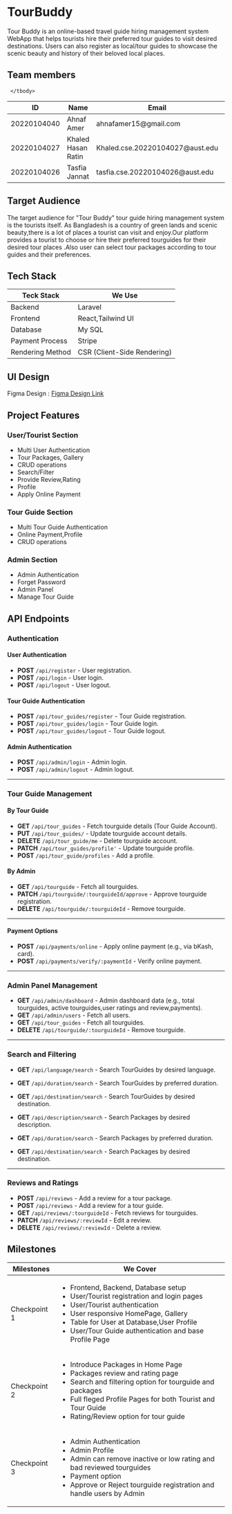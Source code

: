   

# TourBuddy
Tour Buddy is an online-based travel guide hiring management system WebApp that helps tourists hire their preferred tour guides to visit desired destinations. Users can also register as local/tour guides to showcase the scenic beauty and history of their beloved local places.



  

## Team members
<table>
	 <thead> 
		 <tr> 
			 <th>ID</th> 
			 <th>Name</th> 
			 <th>Email</th> 
			 <th>Role</th> 
		 </tr> 
	 </thead> 
	 <tbody> 
		 <tr> 
			 <td>20220104040</td> 
			 <td>Ahnaf Amer</td> 
			 <td>ahnafamer15@gmail.com</td> 
			 <td>Lead (Frontend+Backend)</td> 
		 </tr> 
		 <tr> 
			 <td>20220104027</td> 
			 <td>Khaled Hasan Ratin</td> 
			 <td>Khaled.cse.20220104027@aust.edu</td> 
			 <td>Backend</td>   
		 </tr> 
		 <tr> 
			 <td>20220104026</td> 
			 <td>Tasfia Jannat</td> 
			 <td>tasfia.cse.20220104026@aust.edu</td> 
			 <td>Frontend</td>   
		 </tr> 
		 
	 </tbody> 
 </table>

  

## Target Audience

  

The target audience for "Tour Buddy"  tour guide hiring management system is the tourists itself. As Bangladesh is a country of green lands and scenic beauty,there is a lot of places a tourist can visit and enjoy.Our platform provides a tourist to choose or hire their preferred tourguides for their desired tour places .Also user can select tour packages according to tour guides and their preferences.

  
  

## Tech Stack
<table>
	 <thead> 
		 <tr> 
			 <th>Teck Stack</th> 
			 <th>We Use</th> 
		 </tr> 
	 </thead> 
	 <tbody> 
		 <tr> 
			 <td>Backend</td> 
			 <td>Laravel</td> 
		 </tr> 
		 <tr> 
			 <td>Frontend</td> 
			 <td>React,Tailwind UI</td>   
		 </tr> 
		 <tr> 
			 <td>Database</td> 
			 <td>My SQL</td>  
		 </tr> 
		 <tr> 
			 <td>Payment Process</td> 
			 <td>Stripe</td> 
		 </tr> 
		 <tr> 
			 <td>Rendering Method</td> 
			 <td>CSR (Client-Side Rendering)</td> 
		 </tr> 
	 </tbody> 
 </table>
  
## UI Design

Figma Design   : <a href="https://www.figma.com/design/YEUU6Z9rRieZgL7QO0mH3s/Tour-Buddy?node-id=37-2&t=8YnxkUuVlcFhxRGr-1">Figma Design Link</a>


## Project Features

### User/Tourist Section
<ul>
	<li>Multi User Authentication</li>
	<li>Tour Packages, Gallery</li>
	<li>CRUD operations</li>
	<li>Search/Filter</li>
	<li>Provide Review,Rating</li>
	<li>Profile</li>
	<li>Apply Online Payment</li>
</ul>

### Tour Guide Section
<ul>
	<li>Multi Tour Guide Authentication</li>
	<li>Online Payment,Profile</li>
	<li>CRUD operations</li>
	
	
</ul>

### Admin Section
<ul>
	<li> Admin Authentication</li>
	<li>Forget Password</li>
	<li>Admin Panel</li>
	<li>Manage Tour Guide</li>
	
</ul>

##  API Endpoints
### **Authentication**

#### User Authentication

-   **POST** `/api/register` - User registration.
-   **POST** `/api/login` - User login.
-   **POST** `/api/logout` - User logout.

#### Tour Guide Authentication

-   **POST** `/api/tour_guides/register` - Tour Guide registration.
-   **POST** `/api/tour_guides/login` - Tour Guide login.
-   **POST** `/api/tour_guides/logout` - Tour Guide logout.


#### Admin Authentication

-   **POST** `/api/admin/login` - Admin login.
-   **POST** `/api/admin/logout` - Admin logout.

----------


### **Tour Guide Management**

#### By Tour Guide
-   **GET** `/api/tour_guides` - Fetch tourguide details (Tour Guide Account).
-   **PUT** `/api/tour_guides/` - Update tourguide account details.
-   **DELETE** `/api/tour_guide/me` - Delete tourguide account.
-   **PATCH** `/api/tour_guides/profile'` - Update tourguide profile.
-   **POST** `/api/tour_guide/profiles` - Add a profile.

#### By Admin

-   **GET** `/api/tourguide` - Fetch all tourguides.
-   **PATCH** `/api/tourguide/:tourguideId/approve` - Approve tourguide registration.
-   **DELETE** `/api/tourguide/:tourguideId` - Remove tourguide.

----------


#### Payment Options


-   **POST** `/api/payments/online` - Apply online payment (e.g., via bKash, card).
-   **POST** `/api/payments/verify/:paymentId` - Verify online payment.


----------

### **Admin Panel Management**

-   **GET** `/api/admin/dashboard` - Admin dashboard data (e.g., total tourguides, active tourguides,user ratings and review,payments).
-   **GET** `/api/admin/users` - Fetch all users.
-   **GET** `/api/tour_guides` - Fetch all tourguides.
-   **DELETE** `/api/tourguide/:tourguideId` - Remove tourguide.



----------

### **Search and Filtering**

-   **GET** `/api/language/search` - Search TourGuides by desired language.
-   **GET** `/api/duration/search` - Search TourGuides by preferred duration.
-   **GET** `/api/destination/search` - Search TourGuides by desired destination.


-   **GET** `/api/description/search` - Search Packages by desired description.
-   **GET** `/api/duration/search` - Search  Packages by preferred duration.
-   **GET** `/api/destination/search` - Search  Packages by desired destination.



----------

### **Reviews and Ratings**

-   **POST** `/api/reviews` - Add a review for a tour package.
-   **POST** `/api/reviews` - Add a review for a tour guide.
-   **GET** `/api/reviews/:tourguideId` - Fetch reviews for tourguides.
-   **PATCH** `/api/reviews/:reviewId` - Edit a review.
-   **DELETE** `/api/reviews/:reviewId` - Delete a review.

## Milestones
<table>
	 <thead> 
		 <tr>  
			 <th>Milestones</th> 
			 <th>We Cover</th> 
		 </tr> 
	 </thead> 
	 <tbody> 
		 <tr> 
			 <td>Checkpoint 1</td> 
			 <td>
				 <ul>
					 <li>Frontend, Backend, Database setup</li>
					<li>User/Tourist registration and login pages</li>
					<li>User/Tourist authentication</li>
					<li>User responsive HomePage, Gallery</li>
					<li>Table for User at Database,User Profile</li>
					<li>User/Tour Guide authentication and base Profile Page</li>
				</ul>
			</td>
		 </tr> 
		 <tr> 
			 <td>Checkpoint 2</td> 
			 <td>
				 <ul>
					 <li>Introduce Packages in Home Page</li>
					 <li>Packages review and rating page</li>
					 <li>Search and filtering option for tourguide and packages</li>
					 <li>Full fleged Profile Pages for both Tourist and Tour Guide</li>
					 <li>Rating/Review option for tour guide</li>
				 </ul>
			 </td>   
		 </tr> 
		 <tr> 
			 <td>Checkpoint 3</td> 
			 <td><ul>
					 <li>Admin Authentication</li>
					 <li>Admin Profile</li>
					 <li>Admin can remove inactive or low rating and bad reviewed tourguides</li>
					 <li>Payment option</li>
					 <li>Approve or Reject tourguide registration and handle users by Admin</li>
				 </ul>
				</td>  
		 </tr> 
	 </tbody> 
 </table>

